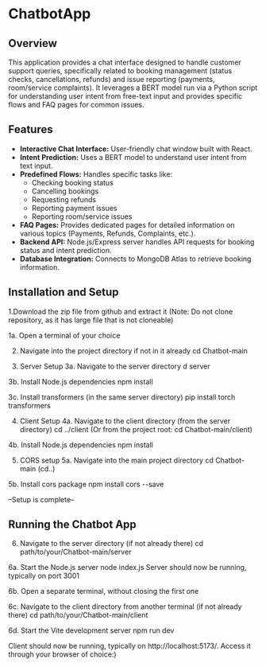 # ChatbotApp

## Overview

This application provides a chat interface designed to handle customer support queries, specifically related to booking management (status checks, cancellations, refunds) and issue reporting (payments, room/service complaints). It leverages a BERT model run via a Python script for understanding user intent from free-text input and provides specific flows and FAQ pages for common issues.

## Features

* **Interactive Chat Interface:** User-friendly chat window built with React.
* **Intent Prediction:** Uses a BERT model to understand user intent from text input.
* **Predefined Flows:** Handles specific tasks like:
    * Checking booking status
    * Cancelling bookings
    * Requesting refunds
    * Reporting payment issues
    * Reporting room/service issues
* **FAQ Pages:** Provides dedicated pages for detailed information on various topics (Payments, Refunds, Complaints, etc.).
* **Backend API:** Node.js/Express server handles API requests for booking status and intent prediction.
* **Database Integration:** Connects to MongoDB Atlas to retrieve booking information.

## Installation and Setup

1.Download the zip file from github and extract it (Note: Do not clone repository, as it has large file that is not cloneable)

1a. Open a terminal of your choice 

2. Navigate into the project directory if not in it already
cd Chatbot-main

3. Server Setup
3a. Navigate to the server directory
d server

3b. Install Node.js dependencies
npm install

3c. Install transformers (in the same server directory)
pip install torch transformers

4. Client Setup
4a. Navigate to the client directory (from the server directory)
cd ../client
(Or from the project root: cd Chatbot-main/client)

4b. Install Node.js dependencies
npm install

5. CORS setup
5a. Navigate into the main project directory cd Chatbot-main (cd..)

5b. Install cors package
npm install cors --save

–Setup is complete–

## Running the Chatbot App

6. Navigate to the server directory (if not already there)
cd path/to/your/Chatbot-main/server

6a. Start the Node.js server
node index.js
Server should now be running, typically on port 3001

6b. Open a separate terminal, without closing the first one

6c. Navigate to the client directory from another terminal (if not already there)
cd path/to/your/Chatbot-main/client

6d. Start the Vite development server
npm run dev

Client should now be running, typically on  http://localhost:5173/. Access it through your browser of choice:)
